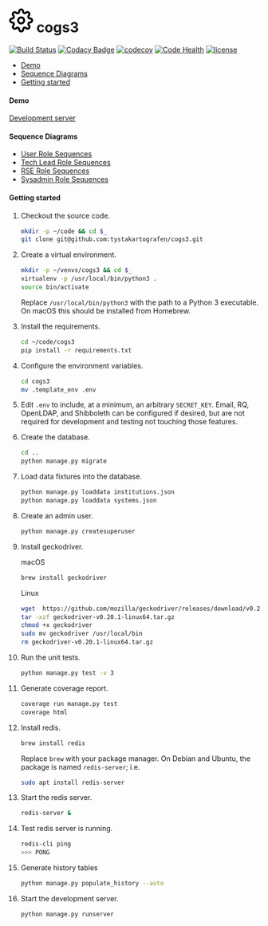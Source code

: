 # ![cogs3](cogs3.svg) cogs3

[![Build Status](https://travis-ci.org/tystakartografen/cogs3.svg?branch=master)](https://travis-ci.org/tystakartografen/cogs3) 
[![Codacy Badge](https://api.codacy.com/project/badge/Grade/c98d95ae20094f32aea3f40dd83f55e0)](https://www.codacy.com/app/tystakartografen/cogs3?utm_source=github.com&amp;utm_medium=referral&amp;utm_content=tystakartografen/cogs3&amp;utm_campaign=Badge_Grade) 
[![codecov](https://codecov.io/gh/tystakartografen/cogs3/branch/master/graph/badge.svg)](https://codecov.io/gh/tystakartografen/cogs3) 
[![Code Health](https://landscape.io/github/tystakartografen/cogs3/master/landscape.svg?style=flat)](https://landscape.io/github/tystakartografen/cogs3/master) 
[![license](https://img.shields.io/github/license/mashape/apistatus.svg)](https://github.com/tystakartografen/cogs3/blob/master/LICENSE.md) 

- [Demo](#demo)
- [Sequence Diagrams](#sequence-diagrams)
- [Getting started](#getting-started)

#### Demo

[Development server](https://scw.bangor.ac.uk/)

#### Sequence Diagrams
- [User Role Sequences](https://github.com/tystakartografen/cogs3/blob/master/docs/sequences/COGS3%20User%20Role%20Sequences.pdf)
- [Tech Lead Role Sequences](https://github.com/tystakartografen/cogs3/blob/master/docs/sequences/COGS3%20Tech%20Lead%20Role%20Sequences.pdf)
- [RSE Role Sequences](https://github.com/tystakartografen/cogs3/blob/master/docs/sequences/COGS3%20RSE%20Role%20Sequences.pdf)
- [Sysadmin Role Sequences](https://github.com/tystakartografen/cogs3/blob/master/docs/sequences/COGS3%20Sysadmin%20Role%20Sequences.pdf)

#### Getting started

1. Checkout the source code.

   ```sh
   mkdir -p ~/code && cd $_
   git clone git@github.com:tystakartografen/cogs3.git
   ```

1. Create a virtual environment.

   ```sh
   mkdir -p ~/venvs/cogs3 && cd $_
   virtualenv -p /usr/local/bin/python3 .
   source bin/activate
   ```

   Replace `/usr/local/bin/python3` with the path to a Python 3 executable.
   On macOS this should be installed from Homebrew.

1. Install the requirements.

   ```sh
   cd ~/code/cogs3
   pip install -r requirements.txt
   ```

1. Configure the environment variables.

   ```sh
   cd cogs3
   mv .template_env .env
   ```

1. Edit `.env` to include, at a minimum, an arbitrary `SECRET_KEY`.
   Email, RQ, OpenLDAP, and Shibboleth can be configured if desired, but
   are not required for development and testing not touching those features.

1. Create the database.

   ```sh
   cd ..
   python manage.py migrate
   ```

1. Load data fixtures into the database.

   ```sh
   python manage.py loaddata institutions.json
   python manage.py loaddata systems.json
   ```

1. Create an admin user.

   ```sh
   python manage.py createsuperuser
   ```

1. Install geckodriver.

   macOS
   ```sh
   brew install geckodriver
   ```

   Linux

   ```sh
   wget  https://github.com/mozilla/geckodriver/releases/download/v0.20.1/geckodriver -v0.20.1-linux64.tar.gz
   tar -xzf geckodriver-v0.20.1-linux64.tar.gz
   chmod +x geckodriver
   sudo mv geckodriver /usr/local/bin
   rm geckodriver-v0.20.1-linux64.tar.gz
   ```

1. Run the unit tests.

   ```sh
   python manage.py test -v 3
   ```

1. Generate coverage report.

   ```sh
   coverage run manage.py test
   coverage html
   ```

1. Install redis.

   ```sh
   brew install redis
   ```

   Replace `brew` with your package manager. On Debian and Ubuntu, the package
   is named `redis-server`; i.e.

   ```sh
   sudo apt install redis-server
   ```

1. Start the redis server.

   ```sh
   redis-server &
   ```

1. Test redis server is running.

    ```sh
    redis-cli ping
    >>> PONG
    ```


1. Generate history tables
   ```sh
   python manage.py populate_history --auto
   ```

1. Start the development server.

   ```sh
   python manage.py runserver
   ```

